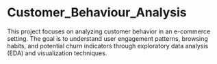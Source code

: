 # Customer_Behaviour_Analysis
This project focuses on analyzing customer behavior in an e-commerce setting. The goal is to understand user engagement patterns, browsing habits, and potential churn indicators through exploratory data analysis (EDA) and visualization techniques.
